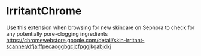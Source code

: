 # IrritantChrome
Use this extension when browsing for new skincare on Sephora to check for any potentially pore-clogging ingredients
https://chromewebstore.google.com/detail/skin-irritant-scanner/dfjalffpecaoggbgcjcfpggjkgabjdkj
